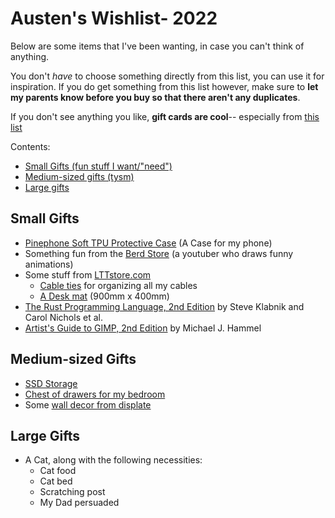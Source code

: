 # Austen's Wishlist- 2022

Below are some items that I've been wanting, in case you can't think of anything.

You don't *have* to choose something directly from this list, you can use it for inspiration. If you do get something from this list however, make sure to **let my parents know before you buy so that there aren't any duplicates**.

If you don't see anything you like, **gift cards are cool**-- especially from [this list](/pages/giftcards)

Contents:
- [Small Gifts (fun stuff I want/"need")](#small-gifts)
- [Medium-sized gifts (tysm)](#medium-sized-gifts)
- [Large gifts](#large-gifts)

## Small Gifts

- [Pinephone Soft TPU Protective Case](https://pine64.com/product/pinephone-soft-tpu-protective-case/)
    (A Case for my phone)
- Something fun from the [Berd Store](https://hahahaimyourstorenow.com/) (a youtuber who draws funny animations)
- Some stuff from [LTTstore.com](https://lttstore.com)
    - [Cable ties](https://www.lttstore.com/products/cable-ties?variant=39647955550311) for organizing all my cables
    - [A Desk mat](https://www.lttstore.com/products/deskpad?variant=33074344362087) (900mm x 400mm)
- [The Rust Programming Language, 2nd Edition](https://nostarch.com/rust-programming-language-2nd-edition) by Steve Klabnik and Carol Nichols et al.
- [Artist's Guide to GIMP, 2nd Edition](https://nostarch.com/gimp2) by Michael J. Hammel


## Medium-sized Gifts

- [SSD Storage](https://pcpartpicker.com/product/h3tQzy/crucial-mx500-1tb-25-solid-state-drive-ct1000mx500ssd1)
- [Chest of drawers for my bedroom](https://www.ikea.com/us/en/p/malm-2-drawer-chest-black-brown-00103343/)
- Some [wall decor from displate](/pages/displate)

## Large Gifts

- A Cat, along with the following necessities:
    - Cat food
    - Cat bed
    - Scratching post
    - My Dad persuaded
<!-- 
- [A New Laptop from Framework](/pages/framework)
-->
